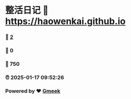 # 整活日记 :link: https://haowenkai.github.io 
### :page_facing_up: [2](https://haowenkai.github.io/tag.html) 
### :speech_balloon: 0 
### :hibiscus: 750 
### :alarm_clock: 2025-01-17 09:52:26 
### Powered by :heart: [Gmeek](https://github.com/Meekdai/Gmeek)
